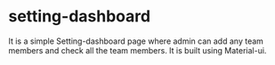 # setting-dashboard

It is a simple Setting-dashboard page where admin can add any team members and check all the team members. It is built using Material-ui.
